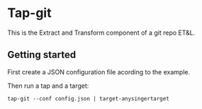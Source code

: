 # Tap-git

This is the Extract and Transform component of a git repo ET&L.

## Getting started

First create a JSON configuration file acording to the example.

Then run a tap and a target:

```
tap-git --conf config.json | target-anysingertarget
```
